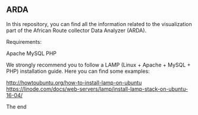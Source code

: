## ARDA

In this repository, you can find all the information related to the visualization part of the African Route collector Data Analyzer (ARDA).

Requirements:

  Apache
  MySQL
  PHP

We strongly recommend you to follow a LAMP (Linux + Apache + MySQL + PHP) installation guide. Here you can find some examples:

  http://howtoubuntu.org/how-to-install-lamp-on-ubuntu
  https://linode.com/docs/web-servers/lamp/install-lamp-stack-on-ubuntu-16-04/
  
The end
